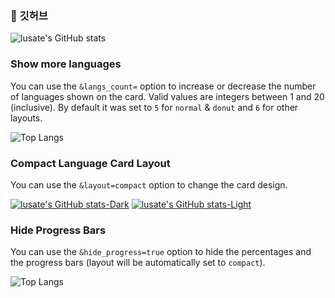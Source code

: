 ### 👋 깃허브
![lusate's GitHub stats](https://github-readme-stats.vercel.app/api?username=lusate&show_icons=true&theme=radical)


### Show more languages

You can use the `&langs_count=` option to increase or decrease the number of languages shown on the card. Valid values are integers between 1 and 20 (inclusive). By default it was set to `5` for `normal` & `donut` and `6` for other layouts.


![Top Langs](https://github-readme-stats.vercel.app/api/top-langs/?username=lusate&langs_count=8)


### Compact Language Card Layout

You can use the `&layout=compact` option to change the card design.


[![lusate's GitHub stats-Dark](https://github-readme-stats.vercel.app/api?username=lusate\&show_icons=true\&theme=dark#gh-dark-mode-only)](https://github.com/lusate/github-readme-stats#responsive-card-theme#gh-dark-mode-only)
[![lusate's GitHub stats-Light](https://github-readme-stats.vercel.app/api?username=lusate\&show_icons=true\&theme=default#gh-light-mode-only)](https://github.com/lusate/github-readme-stats#responsive-card-theme#gh-light-mode-only)

### Hide Progress Bars

You can use the `&hide_progress=true` option to hide the percentages and the progress bars (layout will be automatically set to `compact`).

![Top Langs](https://github-readme-stats.vercel.app/api/top-langs/?username=lusate&hide_progress=true)


<!--
**lusate/lusate** is a ✨ _special_ ✨ repository because its `README.md` (this file) appears on your GitHub profile.

Here are some ideas to get you started:

- 🔭 I’m currently working on ...
- 🌱 I’m currently learning ...
- 👯 I’m looking to collaborate on ...
- 🤔 I’m looking for help with ...
- 💬 Ask me about ...
- 📫 How to reach me: ...
- 😄 Pronouns: ...
- ⚡ Fun fact: ...
-->
